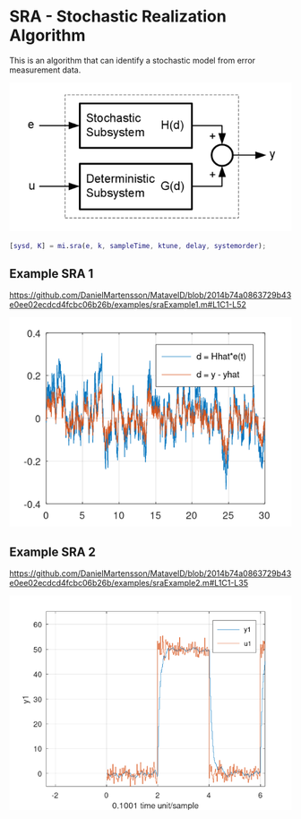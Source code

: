 # SRA - Stochastic Realization Algorithm
This is an algorithm that can identify a stochastic model from error measurement data.
 
![Sotchastic model](../pictures/Stochastic_model.png)
 
```matlab
[sysd, K] = mi.sra(e, k, sampleTime, ktune, delay, systemorder);
```

## Example SRA 1
https://github.com/DanielMartensson/MataveID/blob/2014b74a0863729b43e0ee02ecdcd4fcbc06b26b/examples/sraExample1.m#L1C1-L52

![SRA Result 1](../pictures/SRA_Result1.png)

## Example SRA 2
https://github.com/DanielMartensson/MataveID/blob/2014b74a0863729b43e0ee02ecdcd4fcbc06b26b/examples/sraExample2.m#L1C1-L35


![SRA Result 2](../pictures/SRA_Result2.png)


